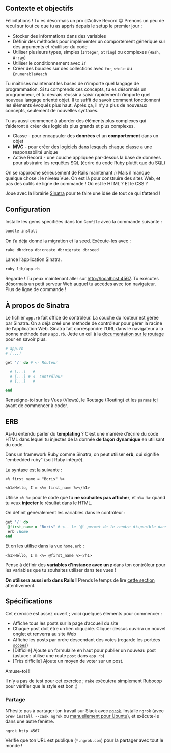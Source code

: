 ## Contexte et objectifs

Félicitations ! Tu es désormais un pro d’Active Record 😊 Prenons un peu de recul sur tout ce que tu as appris depuis le setup le premier jour :
- Stocker des informations dans des variables
- Définir des méthodes pour implémenter un comportement générique sur des arguments et réutiliser du code
- Utiliser plusieurs types, simples (`Integer`, `String`) ou complexes (`Hash`, `Array`)
- Utiliser le conditionnement avec `if`
- Créer des boucles sur des collections avec `for`, `while` ou `Enumerable#each`

Tu maîtrises maintenant les bases de n’importe quel langage de programmation. Si tu comprends ces concepts, tu es désormais un programmeur, et tu devrais réussir à saisir rapidement n’importe quel nouveau langage orienté objet. Il te suffit de savoir comment fonctionnent les éléments évoqués plus haut. Après ça, il n’y a plus de nouveaux concepts, seulement de nouvelles syntaxes.

Tu as aussi commencé à aborder des éléments plus complexes qui t’aideront à créer des logiciels plus grands et plus complexes.

- Classe - pour encapsuler des **données** et un **comportement** dans un objet
- **MVC** - pour créer des logiciels dans lesquels chaque classe a une responsabilité unique
- Active Record - une couche appliquée par-dessus la base de données pour abstraire les requêtes SQL (écrire du code Ruby plutôt que du SQL)

On se rapproche sérieusement de Rails maintenant :) Mais il manque quelque chose : le niveau Vue. On est là pour construire des sites Web, et pas des outils de ligne de commande ! Où est le HTML ? Et le CSS ?

Joue avec la librairie [Sinatra](http://www.sinatrarb.com) pour te faire une idée de tout ce qui t’attend !

## Configuration

Installe les gems spécifiées dans ton `Gemfile` avec la commande suivante :

```bash
bundle install
```

On t’a déjà donné la migration et la seed. Exécute-les avec :

```bash
rake db:drop db:create db:migrate db:seed
```

Lance l’application Sinatra.

```bash
ruby lib/app.rb
```

Regarde ! Tu peux maintenant aller sur <http://localhost:4567>. Tu exécutes désormais un petit serveur Web auquel tu accèdes avec ton navigateur. Plus de ligne de commande !

## À propos de Sinatra

Le fichier `app.rb` fait office de contrôleur. La couche du routeur est gérée par Sinatra. On a déjà créé une méthode de contrôleur pour gérer la racine de l’application Web. Sinatra fait correspondre l’URL dans le navigateur à la bonne méthode dans `app.rb`. Jette un œil à la [documentation sur le routage](http://www.sinatrarb.com/intro.html#Routes) pour en savoir plus.

```ruby
# app.rb
# [...]

get '/' do # <- Routeur

  # [...]   #
  # [...] # <- Contrôleur
  # [...]   #

end
```

Renseigne-toi sur les Vues (Views), le Routage (Routing) et les `params` [ici](https://github.com/lewagon/sinatra-101#views) avant de commencer à coder.

## ERB

As-tu entendu parler du **templating** ? C’est une manière d’écrire du code HTML dans lequel tu injectes de la donnée **de façon dynamique** en utilisant du code.

Dans un framework Ruby comme Sinatra, on peut utiliser **erb**, qui signifie "embedded ruby" (soit Ruby intégré).

La syntaxe est la suivante :

```erb
<% first_name = "Boris" %>

<h1>Hello, I'm <%= first_name %></h1>
```

Utilise `<% %>` pour le code que tu **ne souhaites pas afficher**, et `<%= %>` quand tu veux **injecter** le résultat dans le HTML.

On définit généralement les variables dans le contrôleur :

```ruby
get '/' do
 @first_name = "Boris" # <-- le `@` permet de le rendre disponible dans la vue !
 erb :home
end
```

Et on les utilise dans la vue `home.erb` :

```erb
<h1>Hello, I'm <%= @first_name %></h1>
```

Pense à définir des **variables d’instance avec un `@`** dans ton contrôleur pour les variables que tu souhaites utiliser dans tes vues !

**On utilisera aussi erb dans Rails !** Prends le temps de lire [cette section](https://github.com/lewagon/sinatra-101#passing-stuff-to-the-view) attentivement.

## Spécifications

Cet exercice est assez ouvert ; voici quelques éléments pour commencer :
- Affiche tous les posts sur la page d’accueil du site
- Chaque post doit être un lien cliquable. Cliquer dessus ouvrira un nouvel onglet et renverra au site Web
- Affiche les posts par ordre descendant des votes (regarde les portées [`scopes`](http://guides.rubyonrails.org/active_record_querying.html#scopes))
- [Difficile] Ajoute un formulaire en haut pour publier un nouveau post (astuce : utilise une route `post` dans `app.rb`)
- [Très difficile] Ajoute un moyen de voter sur un post.

Amuse-toi !

Il n’y a pas de test pour cet exercice ; `rake` exécutera simplement Rubocop pour vérifier que le style est bon ;)

### Partage

N’hésite pas à partager ton travail sur Slack avec [`ngrok`](https://ngrok.com/). Installe `ngrok` (avec `brew install --cask ngrok` ou [manuellement pour Ubuntu](https://ngrok.com/download)), et exécute-le dans une autre fenêtre.

```bash
ngrok http 4567
```

Vérifie que ton URL est publique (`*.ngrok.com`) pour la partager avec tout le monde !
